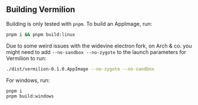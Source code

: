 ## Building Vermilion

Building is only tested with `pnpm`. To build an AppImage, run:
```sh
pnpm i && pnpm build:linux
```

Due to some weird issues with the widevine electron fork, on Arch & co. you might need
to add `--no-sandbox --no-zygote` to the launch parameters for Vermilion to run:
```sh
./dist/vermilion-0.1.0.AppImage --no-zygote --no-sandbox
```

For windows, run:
```sh
pnpm i
pnpm build:windows
```
